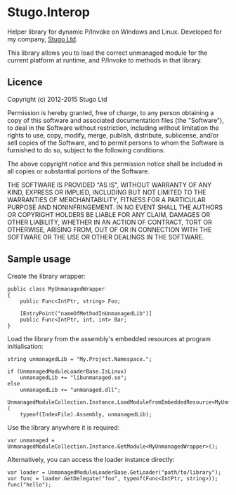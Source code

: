 # Stugo.Interop

Helper library for dynamic P/Invoke on Windows and Linux.  Developed for my company, 
[Stugo Ltd](http://stugo.co.uk/).

This library allows you to load the correct unmanaged module for the current platform at runtime,
and P/Invoke to methods in that library.


## Licence

Copyright (c) 2012-2015 Stugo Ltd

Permission is hereby granted, free of charge, to any person obtaining a copy
of this software and associated documentation files (the "Software"), to deal
in the Software without restriction, including without limitation the rights
to use, copy, modify, merge, publish, distribute, sublicense, and/or sell
copies of the Software, and to permit persons to whom the Software is
furnished to do so, subject to the following conditions:

The above copyright notice and this permission notice shall be included in
all copies or substantial portions of the Software.

THE SOFTWARE IS PROVIDED "AS IS", WITHOUT WARRANTY OF ANY KIND, EXPRESS OR
IMPLIED, INCLUDING BUT NOT LIMITED TO THE WARRANTIES OF MERCHANTABILITY,
FITNESS FOR A PARTICULAR PURPOSE AND NONINFRINGEMENT. IN NO EVENT SHALL THE
AUTHORS OR COPYRIGHT HOLDERS BE LIABLE FOR ANY CLAIM, DAMAGES OR OTHER
LIABILITY, WHETHER IN AN ACTION OF CONTRACT, TORT OR OTHERWISE, ARISING FROM,
OUT OF OR IN CONNECTION WITH THE SOFTWARE OR THE USE OR OTHER DEALINGS IN
THE SOFTWARE.


## Sample usage

Create the library wrapper:

    public class MyUnmanagedWrapper
    {
        public Func<IntPtr, string> Foo;

		[EntryPoint("nameOfMethodInUnmanagedLib")]
		public Func<IntPtr, int, int> Bar;
    }

Load the library from the assembly's embedded resources at program initialisation:

	string unmanagedLib = "My.Project.Namespace.";
            
    if (UnmanagedModuleLoaderBase.IsLinux)
        unmanagedLib += "libunmanaged.so";
    else
        unmanagedLib += "unmanaged.dll";
            
    UnmanagedModuleCollection.Instance.LoadModuleFromEmbeddedResource<MyUnmanagedWrapper>(
        typeof(IndexFile).Assembly, unmanagedLib);

Use the library anywhere it is required:

	var unmanaged = UnmanagedModuleCollection.Instance.GetModule<MyUnmanagedWrapper>();

Alternatively, you can access the loader instance directly:

	var loader = UnmanagedModuleLoaderBase.GetLoader("path/to/library");
	var func = loader.GetDelegate("foo", typeof(Func<IntPtr, string>));
	func("hello");